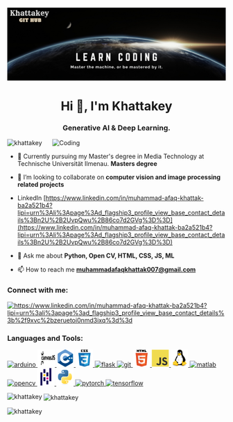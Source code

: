 ![logo](https://github.com/Khattakey/Khattakey/blob/main/Learn%20Coding.png)
<h1 align="center">Hi 👋, I'm Khattakey</h1>
<h3 align="center">Generative AI & Deep Learning.</h3>

<img align = "right" alt = "Coding" width = "400" src="https://media0.giphy.com/media/v1.Y2lkPTc5MGI3NjExdTd3d25tdG0wOXdlNzllYWFybGdpMTB5NGYwdnJjbXdxdWRzbzNyaCZlcD12MV9naWZzX3NlYXJjaCZjdD1n/pOEbLRT4SwD35IELiQ/giphy-downsized.gif">

<p align="left"> <img src="https://komarev.com/ghpvc/?username=khattakey&label=Profile%20views&color=0e75b6&style=flat" alt="khattakey" /> </p>

- 🔭 Currently pursuing my Master's degree in Media Technology at Technische Universität Ilmenau. **Masters degree**

- 👯 I’m looking to collaborate on **computer vision and image processing related projects**

- LinkedIn [https://www.linkedin.com/in/muhammad-afaq-khattak-ba2a521b4?lipi=urn%3Ali%3Apage%3Ad_flagship3_profile_view_base_contact_details%3Bn2U%2B2UvpQwu%2B86co7d2GVg%3D%3D](https://www.linkedin.com/in/muhammad-afaq-khattak-ba2a521b4?lipi=urn%3Ali%3Apage%3Ad_flagship3_profile_view_base_contact_details%3Bn2U%2B2UvpQwu%2B86co7d2GVg%3D%3D)

- 💬 Ask me about **Python, Open CV, HTML, CSS, JS, ML**

- 📫 How to reach me **muhammadafaqkhattak007@gmail.com**

<h3 align="left">Connect with me:</h3>
<p align="left">
<a href="https://linkedin.com/in/https://www.linkedin.com/in/muhammad-afaq-khattak-ba2a521b4?lipi=urn%3ali%3apage%3ad_flagship3_profile_view_base_contact_details%3b%2f9xvc%2bzeruetoi0nmd3ixq%3d%3d" target="blank"><img align="center" src="https://raw.githubusercontent.com/rahuldkjain/github-profile-readme-generator/master/src/images/icons/Social/linked-in-alt.svg" alt="https://www.linkedin.com/in/muhammad-afaq-khattak-ba2a521b4?lipi=urn%3ali%3apage%3ad_flagship3_profile_view_base_contact_details%3b%2f9xvc%2bzeruetoi0nmd3ixq%3d%3d" height="30" width="40" /></a>
</p>

<h3 align="left">Languages and Tools:</h3>
<p align="left"> <a href="https://www.arduino.cc/" target="_blank" rel="noreferrer"> <img src="https://cdn.worldvectorlogo.com/logos/arduino-1.svg" alt="arduino" width="40" height="40"/> </a> <a href="https://canvasjs.com" target="_blank" rel="noreferrer"> <img src="https://raw.githubusercontent.com/Hardik0307/Hardik0307/master/assets/canvasjs-charts.svg" alt="canvasjs" width="40" height="40"/> </a> <a href="https://www.w3schools.com/cpp/" target="_blank" rel="noreferrer"> <img src="https://raw.githubusercontent.com/devicons/devicon/master/icons/cplusplus/cplusplus-original.svg" alt="cplusplus" width="40" height="40"/> </a> <a href="https://www.w3schools.com/css/" target="_blank" rel="noreferrer"> <img src="https://raw.githubusercontent.com/devicons/devicon/master/icons/css3/css3-original-wordmark.svg" alt="css3" width="40" height="40"/> </a> <a href="https://flask.palletsprojects.com/" target="_blank" rel="noreferrer"> <img src="https://www.vectorlogo.zone/logos/pocoo_flask/pocoo_flask-icon.svg" alt="flask" width="40" height="40"/> </a> <a href="https://git-scm.com/" target="_blank" rel="noreferrer"> <img src="https://www.vectorlogo.zone/logos/git-scm/git-scm-icon.svg" alt="git" width="40" height="40"/> </a> <a href="https://www.w3.org/html/" target="_blank" rel="noreferrer"> <img src="https://raw.githubusercontent.com/devicons/devicon/master/icons/html5/html5-original-wordmark.svg" alt="html5" width="40" height="40"/> </a> <a href="https://developer.mozilla.org/en-US/docs/Web/JavaScript" target="_blank" rel="noreferrer"> <img src="https://raw.githubusercontent.com/devicons/devicon/master/icons/javascript/javascript-original.svg" alt="javascript" width="40" height="40"/> </a> <a href="https://www.linux.org/" target="_blank" rel="noreferrer"> <img src="https://raw.githubusercontent.com/devicons/devicon/master/icons/linux/linux-original.svg" alt="linux" width="40" height="40"/> </a> <a href="https://www.mathworks.com/" target="_blank" rel="noreferrer"> <img src="https://upload.wikimedia.org/wikipedia/commons/2/21/Matlab_Logo.png" alt="matlab" width="40" height="40"/> </a> <a href="https://opencv.org/" target="_blank" rel="noreferrer"> <img src="https://www.vectorlogo.zone/logos/opencv/opencv-icon.svg" alt="opencv" width="40" height="40"/> </a> <a href="https://pandas.pydata.org/" target="_blank" rel="noreferrer"> <img src="https://raw.githubusercontent.com/devicons/devicon/2ae2a900d2f041da66e950e4d48052658d850630/icons/pandas/pandas-original.svg" alt="pandas" width="40" height="40"/> </a> <a href="https://www.python.org" target="_blank" rel="noreferrer"> <img src="https://raw.githubusercontent.com/devicons/devicon/master/icons/python/python-original.svg" alt="python" width="40" height="40"/> </a> <a href="https://pytorch.org/" target="_blank" rel="noreferrer"> <img src="https://www.vectorlogo.zone/logos/pytorch/pytorch-icon.svg" alt="pytorch" width="40" height="40"/> </a> <a href="https://www.tensorflow.org" target="_blank" rel="noreferrer"> <img src="https://www.vectorlogo.zone/logos/tensorflow/tensorflow-icon.svg" alt="tensorflow" width="40" height="40"/> </a> </p>

<p><img align="left" src="https://github-readme-stats.vercel.app/api/top-langs?username=khattakey&show_icons=true&locale=en&layout=compact" alt="khattakey" /></p>

<p>&nbsp;<img align="center" src="https://github-readme-stats.vercel.app/api?username=khattakey&show_icons=true&locale=en" alt="khattakey" /></p>

<p><img align="center" src="https://github-readme-streak-stats.herokuapp.com/?user=khattakey&" alt="khattakey" /></p>
